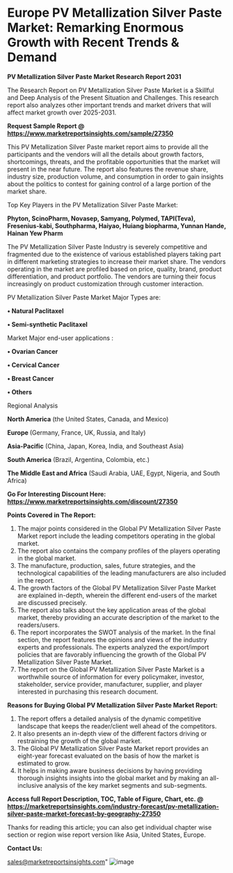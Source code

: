 # Europe PV Metallization Silver Paste Market: Remarking Enormous Growth with Recent Trends & Demand

<strong>PV Metallization Silver Paste Market Research Report 2031</strong>

The Research Report on PV Metallization Silver Paste Market is a Skillful and Deep Analysis of the Present Situation and Challenges. This research report also analyzes other important trends and market drivers that will affect market growth over 2025-2031.

<strong>Request Sample Report @ <a href=https://www.marketreportsinsights.com/sample/27350>https://www.marketreportsinsights.com/sample/27350</a></strong>

This PV Metallization Silver Paste market report aims to provide all the participants and the vendors will all the details about growth factors, shortcomings, threats, and the profitable opportunities that the market will present in the near future. The report also features the revenue share, industry size, production volume, and consumption in order to gain insights about the politics to contest for gaining control of a large portion of the market share.

Top Key Players in the PV Metallization Silver Paste Market:

<strong>Phyton, ScinoPharm, Novasep, Samyang, Polymed, TAPI(Teva), Fresenius-kabi, Southpharma, Haiyao, Huiang biopharma, Yunnan Hande, Hainan Yew Pharm</strong>

The PV Metallization Silver Paste Industry is severely competitive and fragmented due to the existence of various established players taking part in different marketing strategies to increase their market share. The vendors operating in the market are profiled based on price, quality, brand, product differentiation, and product portfolio. The vendors are turning their focus increasingly on product customization through customer interaction.

PV Metallization Silver Paste Market Major Types are:

<strong>• Natural Paclitaxel

• Semi-synthetic Paclitaxel</strong>

Market Major end-user applications :

<strong>• Ovarian Cancer

• Cervical Cancer

• Breast Cancer

• Others</strong>

Regional Analysis

</u><strong><b>North America</b></strong> (the United States, Canada, and Mexico)

<strong><b>Europe </b></strong>(Germany, France, UK, Russia, and Italy)

<strong><b>Asia-Pacific</b></strong> (China, Japan, Korea, India, and Southeast Asia)

<strong><b>South America</b></strong> (Brazil, Argentina, Colombia, etc.)

<strong><b>The Middle East and Africa</b></strong> (Saudi Arabia, UAE, Egypt, Nigeria, and South Africa)

<strong>Go For Interesting Discount Here: <a href=https://www.marketreportsinsights.com/discount/27350>https://www.marketreportsinsights.com/discount/27350</a></strong>

<strong>Points Covered in The Report:</strong>
<ol>
  <li>The major points considered in the Global PV Metallization Silver Paste Market report include the leading competitors operating in the global market.</li>
  <li>The report also contains the company profiles of the players operating in the global market.</li>
  <li>The manufacture, production, sales, future strategies, and the technological capabilities of the leading manufacturers are also included in the report.</li>
  <li>The growth factors of the Global PV Metallization Silver Paste Market are explained in-depth, wherein the different end-users of the market are discussed precisely.</li>
  <li>The report also talks about the key application areas of the global market, thereby providing an accurate description of the market to the readers/users.</li>
  <li>The report incorporates the SWOT analysis of the market. In the final section, the report features the opinions and views of the industry experts and professionals. The experts analyzed the export/import policies that are favorably influencing the growth of the Global PV Metallization Silver Paste Market.</li>
  <li>The report on the Global PV Metallization Silver Paste Market is a worthwhile source of information for every policymaker, investor, stakeholder, service provider, manufacturer, supplier, and player interested in purchasing this research document.</li>
</ol>
<strong>Reasons for Buying Global PV Metallization Silver Paste Market Report:</strong>

<ol>
  <li>The report offers a detailed analysis of the dynamic competitive landscape that keeps the reader/client well ahead of the competitors.</li>
  <li>It also presents an in-depth view of the different factors driving or restraining the growth of the global market.</li>
  <li>The Global PV Metallization Silver Paste Market report provides an eight-year forecast evaluated on the basis of how the market is estimated to grow.</li>
  <li>It helps in making aware business decisions by having providing thorough insights insights into the global market and by making an all-inclusive analysis of the key market segments and sub-segments.</li>
</ol>
<strong>Access full Report Description, TOC, Table of Figure, Chart, etc. @ <a href=https://marketreportsinsights.com/industry-forecast/pv-metallization-silver-paste-market-forecast-by-geography-27350>https://marketreportsinsights.com/industry-forecast/pv-metallization-silver-paste-market-forecast-by-geography-27350</a></strong>


Thanks for reading this article; you can also get individual chapter wise section or region wise report version like Asia, United States, Europe.

<strong>Contact Us:</strong>

sales@marketreportsinsights.com"
![image](https://github.com/user-attachments/assets/26e86e87-6688-4e9f-bfe7-6a3e3d183b49)

